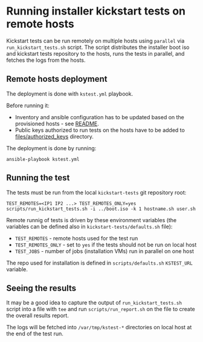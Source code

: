 Running installer kickstart tests on remote hosts
=================================================

Kickstart tests can be run remotely on multiple hosts using `parallel` via `run_kickstart_tests.sh` script. The script distributes the installer boot iso and kickstart tests repository to the hosts, runs the tests in parallel, and fetches the logs from the hosts.

Remote hosts deployment
-----------------------

The deployment is done with `kstest.yml` playbook.

Before running it:

* Inventory and ansible configuration has to be updated based on the provisioned hosts - see [README](../../README.md).
* Public keys authorized to run tests on the hosts have to be added to [files/authorized_keys](files/authorized_keys) directory.

The deployment is done by running:

```
ansible-playbook kstest.yml
```

Running the test
----------------

The tests must be run from the local `kickstart-tests` git repository root:

```
TEST_REMOTES=<IP1 IP2 ...> TEST_REMOTES_ONLY=yes scripts/run_kickstart_tests.sh -i ../boot.iso -k 1 hostname.sh user.sh
```

Remote runnig of tests is driven by these environment variables (the variables can be defined also in `kickstart-tests/defaults.sh` file):

* `TEST_REMOTES` - remote hosts used for the test run
* `TEST_REMOTES_ONLY` - set to `yes` if the tests should not be run on local host
* `TEST_JOBS` - number of jobs (installation VMs) run in parallel on one host

The repo used for installation is defined in `scripts/defaults.sh` `KSTEST_URL` variable.

Seeing the results
------------------

It may be a good idea to capture the output of `run_kickstart_tests.sh` script into a file with `tee` and run `scripts/run_report.sh` on the file to create the overall results report.

The logs will be fetched into ``/var/tmp/kstest-*`` directories on local host at the end of the test run.


